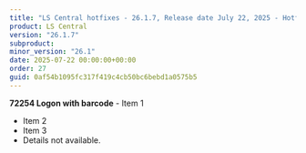 ```yaml
---
title: "LS Central hotfixes - 26.1.7, Release date July 22, 2025 - Hotfixes"
product: LS Central
version: "26.1.7"
subproduct: 
minor_version: "26.1"
date: 2025-07-22 00:00:00+00:00
order: 27
guid: 0af54b1095fc317f419c4cb50bc6bebd1a0575b5
---
```


**72254 Logon with barcode** - Item 1- Item 2- Item 3- Details not available.
